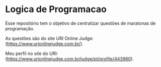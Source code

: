 # Logica de Programacao
 Esse repositório tem o objetivo de centralizar questões de maratonas de programação. 
 
 As questões são do site URI Online Judge: (https://www.urionlinejudge.com.br/).
 
 Meu perfil no site do URI: (https://www.urionlinejudge.com.br/judge/pt/profile/443960).
